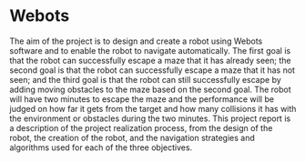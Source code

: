 # Webots
The aim of the project is to design and create a robot using Webots software and to enable the robot to navigate automatically. The first goal is that the robot can successfully escape a maze that it has already seen; the second goal is that the robot can successfully escape a maze that it has not seen; and the third goal is that the robot can still successfully escape by adding moving obstacles to the maze based on the second goal. The robot will have two minutes to escape the maze and the performance will be judged on how far it gets from the target and how many collisions it has with the environment or obstacles during the two minutes. 
This project report is a description of the project realization process, from the design of the robot, the creation of the robot, and the navigation strategies and algorithms used for each of the three objectives.



